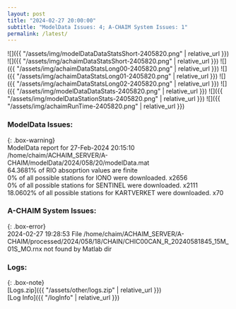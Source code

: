 ```yaml
---
layout: post
title: "2024-02-27 20:00:00"
subtitle: "ModelData Issues: 4; A-CHAIM System Issues: 1"
permalink: /latest/
---
```


![]({{ "/assets/img/modelDataDataStatsShort-2405820.png" | relative_url }})
![]({{ "/assets/img/achaimDataStatsShort-2405820.png" | relative_url }})
![]({{ "/assets/img/achaimDataStatsLong00-2405820.png" | relative_url }})
![]({{ "/assets/img/achaimDataStatsLong01-2405820.png" | relative_url }})
![]({{ "/assets/img/achaimDataStatsLong02-2405820.png" | relative_url }})
![]({{ "/assets/img/modelDataDataStats-2405820.png" | relative_url }})
![]({{ "/assets/img/modelDataStationStats-2405820.png" | relative_url }})
![]({{ "/assets/img/achaimRunTime-2405820.png" | relative_url }})


### ModelData Issues:  
  
{: .box-warning}  
 ModelData report for 27-Feb-2024 20:15:10   
 /home/chaim/ACHAIM_SERVER/A-CHAIM/modelData/2024/058/20/modelData.mat   
 64.3681% of RIO absoprtion values are finite   
 0% of all possible stations for IONO were downloaded. x2656   
 0% of all possible stations for SENTINEL were downloaded. x2111   
 18.0602% of all possible stations for KARTVERKET were downloaded. x70   
  
### A-CHAIM System Issues:  
  
{: .box-error}  
2024-02-27 19:28:53 File /home/chaim/ACHAIM_SERVER/A-CHAIM/processed/2024/058/18/CHAIN/CHIC00CAN_R_20240581845_15M_01S_MO.rnx not found by Matlab dir  

### Logs:  
  
{: .box-note}  
[Logs.zip]({{ "/assets/other/logs.zip" | relative_url }})  
[Log Info]({{ "/logInfo" | relative_url }})  
